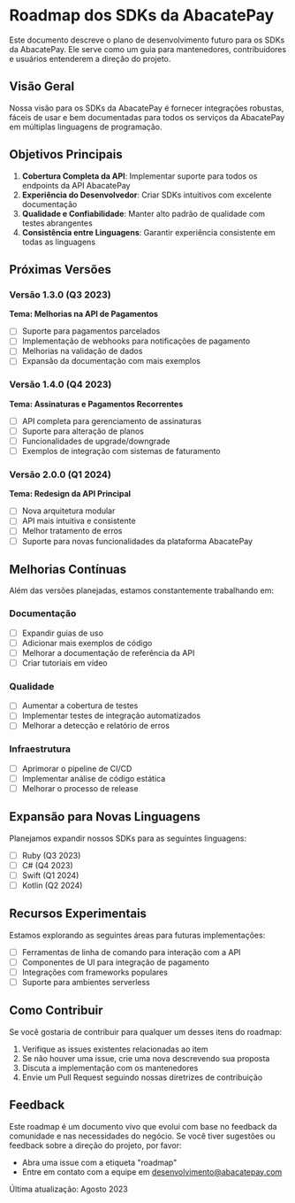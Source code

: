 # Roadmap dos SDKs da AbacatePay

Este documento descreve o plano de desenvolvimento futuro para os SDKs da AbacatePay. Ele serve como um guia para mantenedores, contribuidores e usuários entenderem a direção do projeto.

## Visão Geral

Nossa visão para os SDKs da AbacatePay é fornecer integrações robustas, fáceis de usar e bem documentadas para todos os serviços da AbacatePay em múltiplas linguagens de programação.

## Objetivos Principais

1. **Cobertura Completa da API**: Implementar suporte para todos os endpoints da API AbacatePay
2. **Experiência do Desenvolvedor**: Criar SDKs intuitivos com excelente documentação
3. **Qualidade e Confiabilidade**: Manter alto padrão de qualidade com testes abrangentes
4. **Consistência entre Linguagens**: Garantir experiência consistente em todas as linguagens

## Próximas Versões

### Versão 1.3.0 (Q3 2023)

**Tema: Melhorias na API de Pagamentos**

- [ ] Suporte para pagamentos parcelados
- [ ] Implementação de webhooks para notificações de pagamento
- [ ] Melhorias na validação de dados
- [ ] Expansão da documentação com mais exemplos

### Versão 1.4.0 (Q4 2023)

**Tema: Assinaturas e Pagamentos Recorrentes**

- [ ] API completa para gerenciamento de assinaturas
- [ ] Suporte para alteração de planos
- [ ] Funcionalidades de upgrade/downgrade
- [ ] Exemplos de integração com sistemas de faturamento

### Versão 2.0.0 (Q1 2024)

**Tema: Redesign da API Principal**

- [ ] Nova arquitetura modular
- [ ] API mais intuitiva e consistente
- [ ] Melhor tratamento de erros
- [ ] Suporte para novas funcionalidades da plataforma AbacatePay

## Melhorias Contínuas

Além das versões planejadas, estamos constantemente trabalhando em:

### Documentação

- [ ] Expandir guias de uso
- [ ] Adicionar mais exemplos de código
- [ ] Melhorar a documentação de referência da API
- [ ] Criar tutoriais em vídeo

### Qualidade

- [ ] Aumentar a cobertura de testes
- [ ] Implementar testes de integração automatizados
- [ ] Melhorar a detecção e relatório de erros

### Infraestrutura

- [ ] Aprimorar o pipeline de CI/CD
- [ ] Implementar análise de código estática
- [ ] Melhorar o processo de release

## Expansão para Novas Linguagens

Planejamos expandir nossos SDKs para as seguintes linguagens:

- [ ] Ruby (Q3 2023)
- [ ] C# (Q4 2023)
- [ ] Swift (Q1 2024)
- [ ] Kotlin (Q2 2024)

## Recursos Experimentais

Estamos explorando as seguintes áreas para futuras implementações:

- [ ] Ferramentas de linha de comando para interação com a API
- [ ] Componentes de UI para integração de pagamento
- [ ] Integrações com frameworks populares
- [ ] Suporte para ambientes serverless

## Como Contribuir

Se você gostaria de contribuir para qualquer um desses itens do roadmap:

1. Verifique as issues existentes relacionadas ao item
2. Se não houver uma issue, crie uma nova descrevendo sua proposta
3. Discuta a implementação com os mantenedores
4. Envie um Pull Request seguindo nossas diretrizes de contribuição

## Feedback

Este roadmap é um documento vivo que evolui com base no feedback da comunidade e nas necessidades do negócio. Se você tiver sugestões ou feedback sobre a direção do projeto, por favor:

- Abra uma issue com a etiqueta "roadmap"
- Entre em contato com a equipe em [desenvolvimento@abacatepay.com](mailto:desenvolvimento@abacatepay.com)

Última atualização: Agosto 2023 